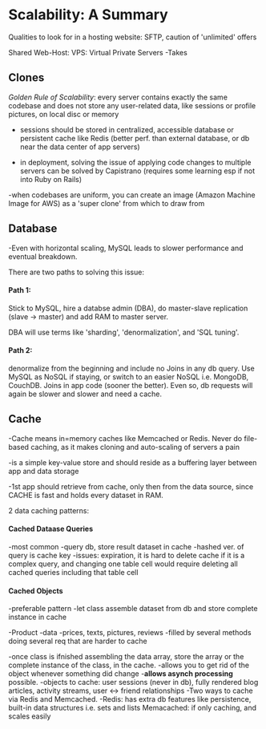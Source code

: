 # Scalability: A Summary

Qualities to look for in a hosting website: SFTP, caution of 'unlimited' offers

Shared Web-Host:
VPS: Virtual Private Servers
-Takes

## Clones
*Golden Rule of Scalability*: every server contains exactly the same codebase and does not store any user-related data, like sessions or  profile pictures, on local disc or memory

- sessions should be stored in centralized, accessible database or persistent cache like Redis (better perf. than external database, or db near the data center of app servers)

- in deployment, solving the issue of applying code changes to multiple servers can be solved by Capistrano (requires some learning esp if not into Ruby on Rails)

-when codebases are uniform, you can create an image (Amazon Machine Image for AWS) as a 'super clone' from which to draw from

## Database
-Even with horizontal scaling, MySQL leads to slower performance and eventual breakdown.

There are two paths to solving this issue:

#### Path 1:
Stick to MySQL, hire a databse admin (DBA), do master-slave replication (slave -> master) and add RAM to master server.

DBA will use terms like 'sharding', 'denormalization', and 'SQL tuning'. 

#### Path 2:
denormalize from the beginning and include no Joins in any db query. Use MySQL as NoSQL if staying, or switch to an easier NoSQL i.e. MongoDB, CouchDB. Joins in app code (sooner the better). Even so, db requests will again be slower and slower and need a cache.

## Cache
-Cache means in=memory caches like Memcached or Redis. Never do file-based caching, as it makes cloning and auto-scaling of servers a pain

-is a simple key-value store and should reside as a buffering layer between app and data storage 

-1st app should retrieve from cache, only then from the data source, since CACHE is fast and holds every dataset in RAM. 

2 data caching patterns:
#### Cached Dataase Queries
-most common
-query db, store result dataset in cache
-hashed ver. of query is cache key
-issues: expiration, it is hard to delete cache if it is a complex query, and changing one table cell would require deleting all cached queries including that table cell

#### Cached Objects
-preferable pattern
-let class assemble dataset from db and store complete instance in cache

-Product
    -data
        -prices, texts, pictures, reviews
        -filled by several methods doing several req that are harder to cache

-once class is ifnished assembling the data array, store the array or the complete instance of the class, in the cache. 
-allows you to get rid of the object whenever something did change
-**allows asynch processing** possible. 
-objects to cache: user sessions (never in db), fully rendered blog articles, activity streams, user <-> friend relationships
-Two ways to cache via Redis and Memcached.
-Redis: has extra db features like persistence, built-in data structures i.e. sets and lists
Memacached: if only caching, and scales easily

#### 